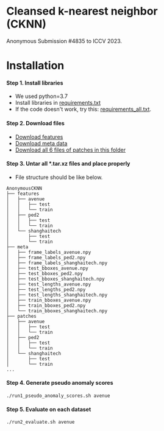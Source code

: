 # Cleansed k-nearest neighbor (CKNN)

Anonymous Submission #4835 to ICCV 2023.

# Installation

#### Step 1. Install libraries
- We used python=3.7
- Install libraries in [requirements.txt](requirements.txt)
- If the code doesn't work, try this: [requirements_all.txt](requirements_all.txt).   

#### Step 2. Download files

- [Download features](https://drive.google.com/file/d/14Gqj2X1OmL64hSgTUMLnCDxdZCk7-mue/view?usp=share_link)
- [Download meta data](https://drive.google.com/file/d/1IdVelWK9cGuaaLczotPxCx1V2elAdWBd/view?usp=share_link)
- [Download all 6 files of patches in this folder](https://drive.google.com/drive/folders/1iNGFY7fuOG4bCrbQAF1-VE9aI7BdC1zi?usp=sharing)

#### Step 3. Untar all *.tar.xz files and place properly
- File structure should be like below.
```
AnonymousCKNN
├── features
│   ├── avenue
│   │   ├── test
│   │   └── train
│   ├── ped2
│   │   ├── test
│   │   └── train
│   └── shanghaitech
│       ├── test
│       └── train
├── meta
│   ├── frame_labels_avenue.npy
│   ├── frame_labels_ped2.npy
│   ├── frame_labels_shanghaitech.npy
│   ├── test_bboxes_avenue.npy
│   ├── test_bboxes_ped2.npy
│   ├── test_bboxes_shanghaitech.npy
│   ├── test_lengths_avenue.npy
│   ├── test_lengths_ped2.npy
│   ├── test_lengths_shanghaitech.npy
│   ├── train_bboxes_avenue.npy
│   ├── train_bboxes_ped2.npy
│   └── train_bboxes_shanghaitech.npy
├── patches
│   ├── avenue
│   │   ├── test
│   │   └── train
│   ├── ped2
│   │   ├── test
│   │   └── train
│   └── shanghaitech
│       ├── test
│       └── train
...
``` 

#### Step 4. Generate pseudo anomaly scores

```
./run1_pseudo_anomaly_scores.sh avenue
```

#### Step 5. Evaluate on each dataset

```
./run2_evaluate.sh avenue
```
